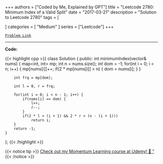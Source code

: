 
+++
authors = ["Coded by Me, Explained by GPT"]
title = "Leetcode 2780: Minimum Index of a Valid Split"
date = "2017-03-21"
description = "Solution to Leetcode 2780"
tags = [
    
]
categories = [
    "Medium"
]
series = ["Leetcode"]
+++



[`Problem Link`](https://leetcode.com/problems/minimum-index-of-a-valid-split/description/)

---

**Code:**

{{< highlight cpp >}}
class Solution {
public:
    int minimumIndex(vector<int>& nums) {
        map<int, int> mp;
        int n = nums.size();
        int dom = -1;
        for(int i = 0; i < n; i++) {
            mp[nums[i]]++;
            if(2 * mp[nums[i]] > n) {
                dom = nums[i];
            }
        }
        
        int frq = mp[dom];
        
        int l = 0, r = frq;
        
        for(int i = 0; i < n - 1; i++) {
            if(nums[i] == dom) {
                l++;
                r--;
            }
            if(2 * l > (i + 1) && 2 * r > (n - (i + 1)))
                return i;
        }
        return -1;
    }
};
{{< /highlight >}}



{{< notice tip >}}
[Check out my Momentum Learning course at Udemy! 🚀 "](https://www.udemy.com/course/blind-75-the-data-structures-and-algorithms-essentials/)
{{< /notice >}}

